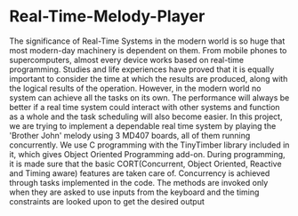 # Real-Time-Melody-Player

The significance of Real-Time Systems in the modern world is so huge that most modern-day machinery is dependent on them. From mobile phones to supercomputers, almost every device works based on real-time programming. Studies and life experiences have proved that it is equally important to consider the time at which the results are produced, along with the logical results of the operation. However, in the modern world no system can achieve all the tasks on its own. The performance will always be better if a real time system could interact with other systems and function as a whole and the task scheduling will also become easier. In this project, we are trying to implement a dependable real time system by playing the 'Brother John' melody using 3 MD407 boards, all of them running concurrently. We use C programming with the TinyTimber library included in it, which gives Object Oriented Programming add-on. During programming, it is made sure that the basic CORT(Concurrent, Object Oriented, Reactive and Timing aware) features are taken care of. Concurrency is achieved through tasks implemented in the code. The methods are invoked only when they are asked to use inputs from the keyboard and the timing constraints are looked upon to get the desired output
